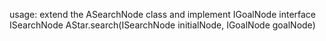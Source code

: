 usage: 
extend the ASearchNode class and implement IGoalNode interface 
ISearchNode AStar.search(ISearchNode initialNode, IGoalNode goalNode)
